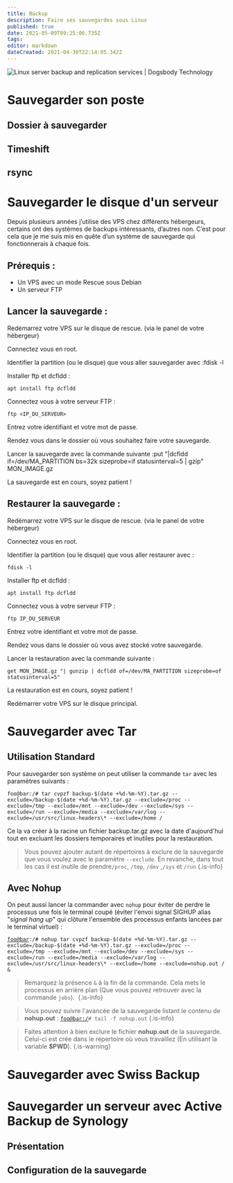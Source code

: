 ```yaml
---
title: Backup
description: Faire ses sauvegardes sous Linux
published: true
date: 2021-05-09T09:25:06.735Z
tags: 
editor: markdown
dateCreated: 2021-04-30T22:14:05.342Z
---
```


![Linux server backup and replication services | Dogsbody Technology](https://www.dogsbody.com/wp-content/uploads/Server-backup.png)

# Sauvegarder son poste

## Dossier à sauvegarder

## Timeshift

## rsync

# Sauvegarder le disque d'un serveur

Depuis plusieurs années j’utilise des VPS chez différents hébergeurs, certains ont des systèmes de backups intéressants, d’autres non. C’est pour cela que je me suis mis en quête d’un système de sauvegarde qui fonctionnerais à chaque fois.

## Prérequis :

-   Un VPS avec un mode Rescue sous Debian
-   Un serveur FTP

## Lancer la sauvegarde :

Redémarrez votre VPS sur le disque de rescue. (via le panel de votre hébergeur)

Connectez vous en root.

Identifier la partition (ou le disque) que vous aller sauvegarder avec :fdisk -l

Installer ftp et dcfldd :

```plaintext
apt install ftp dcfldd
```

Connectez vous à votre serveur FTP :

```plaintext
ftp <IP_DU_SERVEUR>
```

Entrez votre identifiant et votre mot de passe.

Rendez vous dans le dossier où vous souhaitez faire votre sauvegarde.

Lancer la sauvegarde avec la commande suivante :put "|dcfldd if=/dev/MA\_PARTITION bs=32k sizeprobe=if statusinterval=5 | gzip" MON\_IMAGE.gz

La sauvegarde est en cours, soyez patient !

## Restaurer la sauvegarde :

Redémarrez votre VPS sur le disque de rescue. (via le panel de votre hébergeur)

Connectez vous en root.

Identifier la partition (ou le disque) que vous aller restaurer avec :

```plaintext
fdisk -l
```

Installer ftp et dcfldd :

```plaintext
apt install ftp dcfldd
```

Connectez vous à votre serveur FTP :

```plaintext
ftp IP_DU_SERVEUR
```

Entrez votre identifiant et votre mot de passe.

Rendez vous dans le dossier où vous avez stocké votre sauvegarde.

Lancer la restauration avec la commande suivante :

```plaintext
get MON_IMAGE.gz "| gunzip | dcfldd of=/dev/MA_PARTITION sizeprobe=of statusinterval=5"
```

La restauration est en cours, soyez patient !

Redémarrer votre VPS sur le disque principal.

# Sauvegarder avec Tar

## Utilisation Standard

Pour sauvegarder son système on peut utiliser la commande `tar` avec les paramètres suivants : 

`foo@bar:/# tar cvpzf backup-$(date +%d-%m-%Y).tar.gz --exclude=/backup-$(date +%d-%m-%Y).tar.gz --exclude=/proc --exclude=/tmp --exclude=/mnt --exclude=/dev --exclude=/sys --exclude=/run --exclude=/media --exclude=/var/log --exclude=/usr/src/linux-headers\* --exclude=/home /` 

Ce la va créer à la racine un fichier backup.tar.gz avec la date d'aujourd'hui tout en excluant les dossiers temporaires et inutiles pour la restauration. 

> Vous pouvez ajouter autant de répertoires à exclure de la sauvegarde que vous voulez avec le paramètre `--exclude`. En revanche, dans tout les cas il est inutile de prendre`/proc`, `/tmp`, `/dev` ,`/sys` et `/run` {.is-info}

## Avec Nohup

On peut aussi lancer la commander avec `nohup` pour éviter de perdre le processus une fois le terminal coupé (éviter l'envoi signal SIGHUP alias "*signal hang up*" qui clôture l'ensemble des processus enfants lancées par le terminal virtuel) :

[`foo@bar`](mailto:foo@bar)`:/# nohup tar cvpzf backup-$(date +%d-%m-%Y).tar.gz --exclude=/backup-$(date +%d-%m-%Y).tar.gz --exclude=/proc --exclude=/tmp --exclude=/mnt --exclude=/dev --exclude=/sys --exclude=/run --exclude=/media --exclude=/var/log --exclude=/usr/src/linux-headers\* --exclude=/home --exclude=nohup.out / &`

> Remarquez la présence `&` à la fin de la commande. Cela mets le processus en arrière plan (Que vous pouvez retrouver avec la commande `jobs`). 
{.is-info}


> Vous pouvez suivre l'avancée de la sauvegarde listant le contenu de **nohup.out** : [`foo@bar:/`](mailto:foo@bar:/)`# tail -f nohup.out` {.is-info}

>  Faites attention à bien exclure le fichier **nohup.out** de la sauvegarde. Celui-ci est crée dans le répertoire où vous travaillez (En utilisant la variable **$PWD**).
{.is-warning}


# Sauvegarder avec Swiss Backup

# Sauvegarder un serveur avec Active Backup de Synology

## Présentation

## Configuration de la sauvegarde